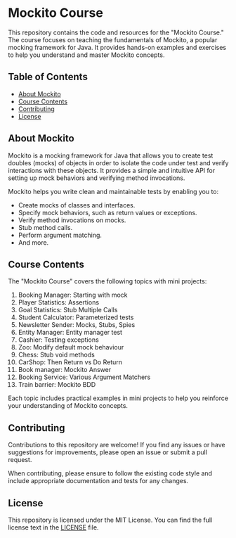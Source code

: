 # Mockito Course

This repository contains the code and resources for the "Mockito Course." The course focuses on teaching the fundamentals of Mockito, a popular mocking framework for Java. It provides hands-on examples and exercises to help you understand and master Mockito concepts.

## Table of Contents

- [About Mockito](#about-mockito)
- [Course Contents](#course-contents)
- [Contributing](#contributing)
- [License](#license)

## About Mockito

Mockito is a mocking framework for Java that allows you to create test doubles (mocks) of objects in order to isolate the code under test and verify interactions with these objects. It provides a simple and intuitive API for setting up mock behaviors and verifying method invocations.

Mockito helps you write clean and maintainable tests by enabling you to:

- Create mocks of classes and interfaces.
- Specify mock behaviors, such as return values or exceptions.
- Verify method invocations on mocks.
- Stub method calls.
- Perform argument matching.
- And more.

## Course Contents

The "Mockito Course" covers the following topics with mini projects:

1. Booking Manager: Starting with mock
2. Player Statistics: Assertions
3. Goal Statistics: Stub Multiple Calls
4. Student Calculator: Parameterized tests
5. Newsletter Sender: Mocks, Stubs, Spies
6. Entity Manager: Entity manager test
7. Cashier: Testing exceptions
8. Zoo: Modify default mock behaviour
9. Chess: Stub void methods
10. CarShop: Then Return vs Do Return
11. Book manager: Mockito Answer
12. Booking Service: Various Argument Matchers
13. Train barrier: Mockito BDD

Each topic includes practical examples in mini projects to help you reinforce your understanding of Mockito concepts.

## Contributing

Contributions to this repository are welcome! If you find any issues or have suggestions for improvements, please open an issue or submit a pull request.

When contributing, please ensure to follow the existing code style and include appropriate documentation and tests for any changes.

## License

This repository is licensed under the MIT License. You can find the full license text in the [LICENSE](LICENSE) file.
